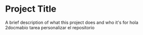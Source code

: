 
# Project Title

A brief description of what this project does and who it's for
hola
2docmabio
tarea personalizar el repositorio 
